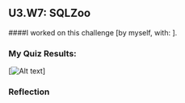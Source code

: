 ## U3.W7: SQLZoo

####I worked on this challenge [by myself, with: ].



### My Quiz Results:
<!-- Include the link to your image (saved in the imgs folder) to display it inline. -->


  [![Alt text](/Users/michaelginalick/phase_0_unit_3/week_7/imgs/sqlzoo_quiz.jpg.jpg)]



### Reflection
